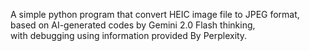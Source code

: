 
A simple python program that convert HEIC image file to JPEG format,  <br>
based on AI-generated codes by Gemini 2.0 Flash thinking,  <br>
with debugging using information provided By Perplexity.
